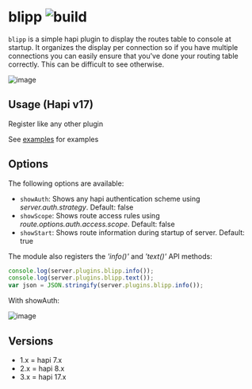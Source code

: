 # blipp ![build](https://travis-ci.org/danielb2/blipp.svg?branch=master)

`blipp` is a simple hapi plugin to display the routes table to console at
startup. It organizes the display per connection so if you have multiple
connections you can easily ensure that you've done your routing table
correctly. This can be difficult to see otherwise.

![image](images/screenshot.png)

## Usage (Hapi v17)

Register like any other plugin

See [examples](examples/) for examples

## Options

The following options are available:

* `showAuth`: Shows any hapi authentication scheme using _server.auth.strategy_. Default: false
* `showScope`: Shows route access rules using _route.options.auth.access.scope_. Default: false
* `showStart`: Shows route information during startup of server. Default: true


The module also registers the _'info()'_  and _'text()'_ API methods:
```javascript
console.log(server.plugins.blipp.info());
console.log(server.plugins.blipp.text());
var json = JSON.stringify(server.plugins.blipp.info());
```


With showAuth:

![image](images/screenshot-with-auth.png)

## Versions

* 1.x = hapi 7.x
* 2.x = hapi 8.x
* 3.x = hapi 17.x
